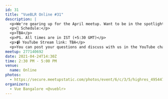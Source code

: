 ```yaml
---
id: 31
title: "VueBLR Online #31"
description: |
  <p>We're gearing up for the April meetup. Want to be in the spotlight? <a href="https://bit.ly/vueblrcfp">Submit your talk here.</a></p>
  <p>📝 Schedule:</p>
  <p>TBA</p>
  <p>PS. All times are in IST (+5:30 GMT)</p>
  <p>📹 YouTube Stream link: TBA</p>
  <p>You can post your questions and discuss with us in the YouTube chat.</p>
meetup: 277140692
date: 2021-04-24T14:30Z
time: 2:30 PM - 5:00 PM
venue:
  name: Online
photos:
  - https://secure.meetupstatic.com/photos/event/6/c/3/5/highres_495447701.jpeg
organizers:
  - Vue Bangalore <@vueblr>
---
```


<EventPage />

